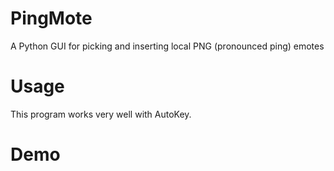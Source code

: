 # PingMote
A Python GUI for picking and inserting local PNG (pronounced ping) emotes
# Usage
This program works very well with AutoKey.
# Demo